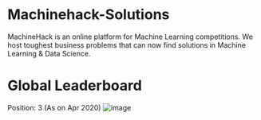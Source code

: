 # Machinehack-Solutions
MachineHack is an online platform for Machine Learning competitions. We host toughest business problems that can now find solutions in Machine Learning & Data Science.

# Global Leaderboard
Position: 3 (As on Apr 2020)
![image](https://user-images.githubusercontent.com/37707687/79896710-551fea00-8426-11ea-94f3-bc071928f123.png)
